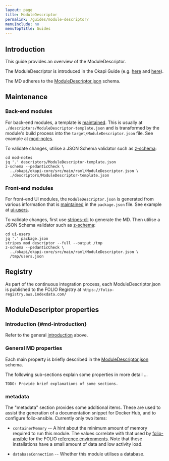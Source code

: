 ```yaml
---
layout: page
title: ModuleDescriptor
permalink: /guides/module-descriptor/
menuInclude: no
menuTopTitle: Guides
---
```


## Introduction

This guide provides an overview of the ModuleDescriptor.

The ModuleDescriptor is introduced in the Okapi Guide
(e.g. [here](https://github.com/folio-org/okapi/blob/master/doc/guide.md#what-are-modules)
and [here](https://github.com/folio-org/okapi/blob/master/doc/guide.md#example-4-complete-moduledescriptor)).

The MD adheres to the [ModuleDescriptor.json](https://github.com/folio-org/okapi/blob/master/okapi-core/src/main/raml/ModuleDescriptor.json) schema.

## Maintenance

### Back-end modules

For back-end modules, a template is [maintained](/guides/commence-a-module/#back-end-descriptors).
This is usually at `./descriptors/ModuleDescriptor-template.json` and is transformed by the module's build process into the `target/ModuleDescriptor.json` file.
See example at [mod-notes](https://github.com/folio-org/mod-notes/blob/master/descriptors/ModuleDescriptor-template.json).

To validate changes, utilise a JSON Schema validator such as [z-schema](https://github.com/zaggino/z-schema):

```
cd mod-notes
jq '.' descriptors/ModuleDescriptor-template.json
z-schema --pedanticCheck \
  ../okapi/okapi-core/src/main/raml/ModuleDescriptor.json \
  ./descriptors/ModuleDescriptor-template.json
```

### Front-end modules

For front-end UI modules, the `ModuleDescriptor.json` is generated from various information
that is [maintained](/guides/commence-a-module/#frontend-end-descriptors) in the `package.json` file.
See example at [ui-users](https://github.com/folio-org/ui-users/blob/master/package.json).

To validate changes, first use [stripes-cli](https://github.com/folio-org/stripes-cli/blob/master/doc/user-guide.md) to generate the MD.
Then utilise a JSON Schema validator such as [z-schema](https://github.com/zaggino/z-schema):

```
cd ui-users
jq '.' package.json
stripes mod descriptor --full --output /tmp
z-schema --pedanticCheck \
  ../okapi/okapi-core/src/main/raml/ModuleDescriptor.json \
  /tmp/users.json
```

## Registry

As part of the continuous integration process, each ModuleDescriptor.json is published to the FOLIO Registry at `https://folio-registry.aws.indexdata.com/`

## ModuleDescriptor properties

### Introduction {#md-introduction}

Refer to the general [introduction](#introduction) above.

### General MD properties

Each main property is briefly described in the
[ModuleDescriptor.json](https://github.com/folio-org/okapi/blob/master/okapi-core/src/main/raml/ModuleDescriptor.json) schema.

The following sub-sections explain some properties in more detail ...

```
TODO: Provide brief explanations of some sections.
```

### metadata

The "metadata" section provides some additional items.
These are used to assist the generation of a documentation snippet for Docker Hub,
and to configure folio-ansible.
Currently only two items:

* `containerMemory` -- A hint about the minimum amount of memory required to run this module.
The values correlate with that used by [folio-ansible](https://github.com/folio-org/folio-ansible/tree/master/group_vars) for the FOLIO [reference environments](/guides/automation/#reference-environments).
Note that these installations have a small amount of data and low activity load.

* `databaseConnection` -- Whether this module utilises a database.

